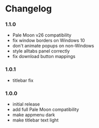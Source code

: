 # Changelog

### 1.1.0
- Pale Moon v26 compatibility
- fix window borders on Windows 10
- don't animate popups on non-Windows
- style alltabs panel correctly
- fix download button mappings

### 1.0.1
- titlebar fix

### 1.0.0
- initial release
- add full Pale Moon compatibility
- make appmenu dark
- make titlebar text light